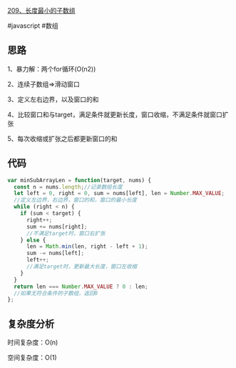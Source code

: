 [209、长度最小的子数组](https://leetcode.cn/problems/minimum-size-subarray-sum/)

#javascript #数组
## 思路
1、暴力解：两个for循环(O(n2))

2、连续子数组=>滑动窗口

3、定义左右边界，以及窗口的和

4、比较窗口和与target，满足条件就更新长度，窗口收缩，不满足条件就窗口扩张

5、每次收缩或扩张之后都更新窗口的和

## 代码
```javascript
var minSubArrayLen = function(target, nums) {
  const n = nums.length;//记录数组长度
  let left = 0, right = 0, sum = nums[left], len = Number.MAX_VALUE;
  //定义左边界，右边界，窗口的和，窗口的最小长度
  while (right < n) {
    if (sum < target) {
      right++;
      sum += nums[right];
      //不满足target时，窗口右扩张
    } else {
      len = Math.min(len, right - left + 1);
      sum -= nums[left];
      left++;
      //满足target时，更新最大长度，窗口左收缩
    }
  }
  return len === Number.MAX_VALUE ? 0 : len;
  //如果无符合条件的子数组，返回0
};
```
## 复杂度分析
时间复杂度：O(n)

空间复杂度：O(1)
